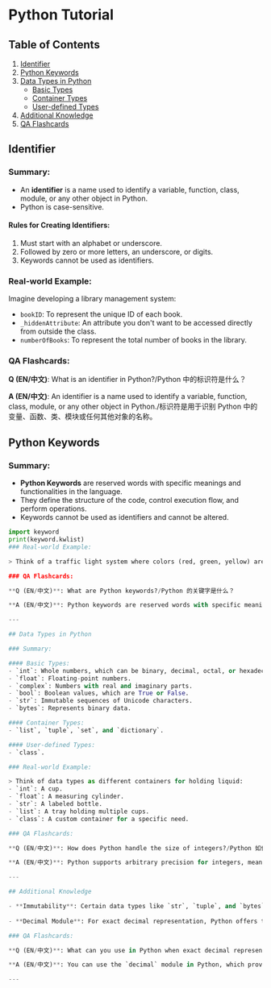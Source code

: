 # Python Tutorial

## Table of Contents

1. [Identifier](#identifier)
2. [Python Keywords](#python-keywords)
3. [Data Types in Python](#data-types-in-python)
    - [Basic Types](#basic-types)
    - [Container Types](#container-types)
    - [User-defined Types](#user-defined-types)
4. [Additional Knowledge](#additional-knowledge)
5. [QA Flashcards](#qa-flashcards)

## Identifier

### Summary:

- An **identifier** is a name used to identify a variable, function, class, module, or any other object in Python.
- Python is case-sensitive.

#### Rules for Creating Identifiers:

1. Must start with an alphabet or underscore.
2. Followed by zero or more letters, an underscore, or digits.
3. Keywords cannot be used as identifiers.

### Real-world Example:

Imagine developing a library management system:

- `bookID`: To represent the unique ID of each book.
- `_hiddenAttribute`: An attribute you don't want to be accessed directly from outside the class.
- `numberOfBooks`: To represent the total number of books in the library.

### QA Flashcards:

**Q (EN/中文)**: What is an identifier in Python?/Python 中的标识符是什么？

**A (EN/中文)**: An identifier is a name used to identify a variable, function, class, module, or any other object in Python./标识符是用于识别 Python 中的变量、函数、类、模块或任何其他对象的名称。

## Python Keywords

### Summary:

- **Python Keywords** are reserved words with specific meanings and functionalities in the language.
- They define the structure of the code, control execution flow, and perform operations.
- Keywords cannot be used as identifiers and cannot be altered.

```python
import keyword
print(keyword.kwlist)
### Real-world Example:

> Think of a traffic light system where colors (red, green, yellow) are like "keywords" with specific meanings (stop, go, slow down) that can't be changed.

### QA Flashcards:

**Q (EN/中文)**: What are Python keywords?/Python 的关键字是什么？

**A (EN/中文)**: Python keywords are reserved words with specific meanings and functionalities, and they cannot be used as identifiers or be altered./Python 的关键字是具有特定意义和功能的保留字，不能用作标识符或被修改。

---

## Data Types in Python

### Summary:

#### Basic Types:
- `int`: Whole numbers, which can be binary, decimal, octal, or hexadecimal.
- `float`: Floating-point numbers.
- `complex`: Numbers with real and imaginary parts.
- `bool`: Boolean values, which are True or False.
- `str`: Immutable sequences of Unicode characters.
- `bytes`: Represents binary data.

#### Container Types:
- `list`, `tuple`, `set`, and `dictionary`.

#### User-defined Types:
- `class`.

### Real-world Example:

> Think of data types as different containers for holding liquid:
- `int`: A cup.
- `float`: A measuring cylinder.
- `str`: A labeled bottle.
- `list`: A tray holding multiple cups.
- `class`: A custom container for a specific need.

### QA Flashcards:

**Q (EN/中文)**: How does Python handle the size of integers?/Python 如何处理整数的大小？

**A (EN/中文)**: Python supports arbitrary precision for integers, meaning integers can be of any arbitrary size without the risk of overflow or underflow./Python 支持整数的任意精度，这意味着整数可以是任意大小，而不会有溢出或下溢的风险。

---

## Additional Knowledge

- **Immutability**: Certain data types like `str`, `tuple`, and `bytes` are immutable in Python, meaning their content cannot be modified after creation.
  
- **Decimal Module**: For exact decimal representation, Python offers the `decimal` module, providing more accuracy than the float type.

### QA Flashcards:

**Q (EN/中文)**: What can you use in Python when exact decimal representation is essential?/当需要准确的十进制表示时，您可以在 Python 中使用什么？

**A (EN/中文)**: You can use the `decimal` module in Python, which provides arbitrary precision for decimal numbers and can offer more accuracy than the float type for certain operations./您可以使用 Python 中的 `decimal` 模块，它为十进制数字提供任意精度，并且对于某些操作比浮点类型提供更高的精确度。

---

